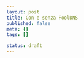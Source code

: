 ```yaml
--- 
layout: post
title: Con e senza FoolDNS
published: false
meta: {}
tags: []

status: draft
---
```

 
